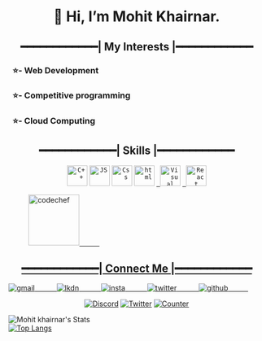  <h1 align="center">👋 Hi, I’m Mohit Khairnar.</h1>

<h2 align="center">
━━━━━━━━━━━━| My Interests |━━━━━━━━━━━━</h2>
  <h3>&nbsp;&nbsp;⭐- Web Development</h3>
 <h3>&nbsp;&nbsp;⭐- Competitive programming</h3>
 <h3>&nbsp;&nbsp;⭐- Cloud Computing</h3> 

 <h2 align="center">
━━━━━━━━━━━━| Skills |━━━━━━━━━━━━</h2>

<p align="center">
 <code><a href="https://www.wikiwand.com/en/C%2B%2B"><img  alt="C++" height="40px" src="https://brandslogos.com/wp-content/uploads/thumbs/c-logo-vector.svg" /></a></code>
<code><a href="https://www.wikiwand.com/en/JavaScript"><img  alt="JS" height="40px" src="https://upload.wikimedia.org/wikipedia/commons/thumb/6/6a/JavaScript-logo.png/768px-JavaScript-logo.png" /></a></code>
 <code><a href="https://www.wikiwand.com/en/C%2B%2B"><img  alt="Css" height="40px" src="https://upload.wikimedia.org/wikipedia/commons/thumb/3/3d/CSS.3.svg/1200px-CSS.3.svg.png" /></a></code>
 <code><a href="https://www.wikiwand.com/en/C%2B%2B"><img  alt="html" height="40px" src="https://upload.wikimedia.org/wikipedia/commons/thumb/6/61/HTML5_logo_and_wordmark.svg/1200px-HTML5_logo_and_wordmark.svg.png" /></a></code>
<code><a href="https://code.visualstudio.com"> <img alt="Visual Studio Code" height="40px" src="https://upload.wikimedia.org/wikipedia/commons/thumb/9/9a/Visual_Studio_Code_1.35_icon.svg/2048px-Visual_Studio_Code_1.35_icon.svg.png"/></a></code>
	<code><a href="https://code.visualstudio.com"> <img alt="React" height="40px" src="https://w7.pngwing.com/pngs/831/155/png-transparent-game-react-native-javascript-android-physics-symmetry-web-application-vuejs-thumbnail.png"/></a></code>
 </p>
 
<p align="center" >

  &nbsp;&nbsp;&nbsp;&nbsp;&nbsp;&nbsp;&nbsp;&nbsp;&nbsp;
   <a href="https://www.codechef.com/users/mohitt_k"><img alt="codechef" height="100px" src="https://upload.wikimedia.org/wikipedia/en/thumb/7/7b/Codechef%28new%29_logo.svg/1200px-Codechef%28new%29_logo.svg.png"/>
    &nbsp;&nbsp;&nbsp;&nbsp;&nbsp;&nbsp;&nbsp;&nbsp;&nbsp;</p>











 <h2 align="center">
━━━━━━━━━━━━| Connect Me |━━━━━━━━━━━━</h2>
 <a href="https://mvk1407@gmail.com"><img alt="gmail" src="https://img.shields.io/badge/Gmail-D14836?style=for-the-badge&logo=gmail&logoColor=white"/> &nbsp;&nbsp;&nbsp;&nbsp;&nbsp;&nbsp;&nbsp;&nbsp;&nbsp;
 	<a href="https://www.linkedin.com/in/mohit-k-74199a137"><img alt="lkdn" src="https://img.shields.io/badge/LinkedIn-0077B5?style=for-the-badge&logo=linkedin&logoColor=white"/>
   &nbsp;&nbsp;&nbsp;&nbsp;&nbsp;&nbsp;&nbsp;&nbsp;&nbsp;
	<a href="https://www.instagram.com/mohitt_khairnar/"><img alt="insta" src="https://img.shields.io/badge/Instagram-E4405F?style=for-the-badge&logo=instagram&logoColor=white"/>
  &nbsp;&nbsp;&nbsp;&nbsp;&nbsp;&nbsp;&nbsp;&nbsp;&nbsp;
 	<a href="https://twitter.com/MohitKhairnar12"><img alt="twitter" src="https://img.shields.io/badge/Twitter-1DA1F2?style=for-the-badge&logo=twitter&logoColor=white"/>
   &nbsp;&nbsp;&nbsp;&nbsp;&nbsp;&nbsp;&nbsp;&nbsp;&nbsp;
	<a href="https://github.com/mohittk"><img alt="github" src="https://img.shields.io/badge/GitHub-100000?style=for-the-badge&logo=github&logoColor=white"/>
  &nbsp;&nbsp;&nbsp;&nbsp;&nbsp;&nbsp;&nbsp;&nbsp;&nbsp;

 

 

<p align="center">
<a href="https://discord.gg/7phunZcr/"><img alt="Discord" src="https://img.shields.io/badge/Discord-chat-7289da.svg?&logo=discord"/></a>
<a href="https://twitter.com/MohitKhairnar12"><img alt="Twitter" src="https://img.shields.io/badge/twitter-545454.svg?logo=twitter" /></a>
<a href="https://github.com/mohittk"><img alt="Counter"src="https://visitor-badge.glitch.me/badge?page_id=mohittk.visitor-badge" /></a>

</p>
		
![Mohit khairnar's Stats](https://github-readme-stats.vercel.app/api?username=mohittk&theme=blue-green&show_icons=true)     
[![Top Langs](https://github-readme-stats.vercel.app/api/top-langs/?username=mohittk&langs_count=8&theme=blue-green)](https://github.com/anuraghazra/github-readme-stats)


